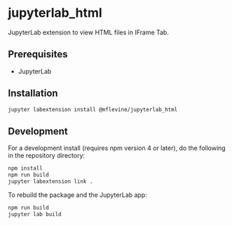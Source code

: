 # jupyterlab_html

JupyterLab extension to view HTML files in IFrame Tab.


## Prerequisites

* JupyterLab

## Installation

```bash
jupyter labextension install @mflevine/jupyterlab_html
```

## Development

For a development install (requires npm version 4 or later), do the following in the repository directory:

```bash
npm install
npm run build
jupyter labextension link .
```

To rebuild the package and the JupyterLab app:

```bash
npm run build
jupyter lab build
```

